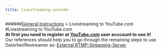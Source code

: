 ```yaml
---
title: livestreaming-youtube
---
```

######[General Instructions](../wiki/general-instructions.html) > Livestreaming to YouTube.com
#Livestreaming to YouTube.com  
**At first you need to register at <a href="https://support.google.com/youtube/answer/161805?hl=en" target="_blank">YouTube.com</a> user acccount to use it!**  
Our references should help you to go through the remaining steps to use Datarhei/Restreamer as: [External RTMP-Streaming-Server](../docs/references-external-rtmp-streaming-server.html)